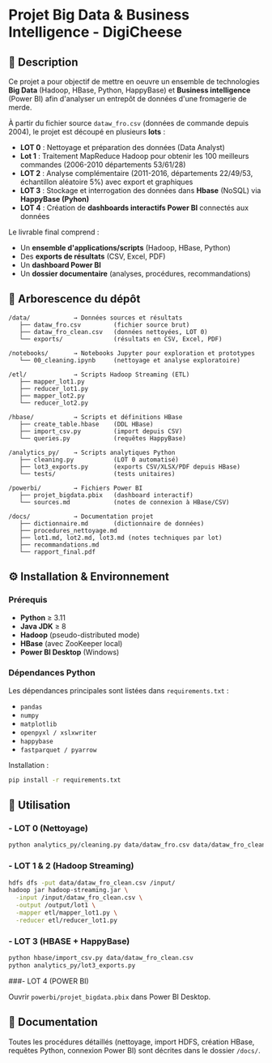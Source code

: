 # Projet Big Data & Business Intelligence - DigiCheese

## 📌 Description
Ce projet a pour objectif de mettre en oeuvre un ensemble de technologies **Big Data** (Hadoop, HBase, Python, HappyBase) et **Business intelligence** (Power BI) afin d'analyser un entrepôt de données d'une fromagerie de merde.

À partir du fichier source `dataw_fro.csv` (données de commande depuis 2004), le projet est découpé en plusieurs **lots** :

- **LOT 0** : Nettoyage et préparation des données (Data Analyst)
- **Lot 1** : Traitement MapReduce Hadoop pour obtenir les 100 meilleurs commandes (2006-2010 départements 53/61/28)
- **LOT 2** : Analyse complémentaire (2011-2016, départements 22/49/53, échantillon aléatoire 5%) avec export et graphiques
- **LOT 3** : Stockage et interrogation des données dans **Hbase** (NoSQL) via **HappyBase (Pyhon)**
- **LOT 4** : Création de **dashboards interactifs Power BI** connectés aux données

Le livrable final comprend : 

- Un **ensemble d'applications/scripts** (Hadoop, HBase, Python)
- Des **exports de résultats** (CSV, Excel, PDF)
- Un **dashboard Power BI**
- Un **dossier documentaire** (analyses, procédures, recommandations)

## 📂 Arborescence du dépôt

```
/data/            → Données sources et résultats
   ├── dataw_fro.csv         (fichier source brut)
   ├── dataw_fro_clean.csv   (données nettoyées, LOT 0)
   └── exports/              (résultats en CSV, Excel, PDF)

/notebooks/       → Notebooks Jupyter pour exploration et prototypes
   └── 00_cleaning.ipynb     (nettoyage et analyse exploratoire)

/etl/             → Scripts Hadoop Streaming (ETL)
   ├── mapper_lot1.py
   ├── reducer_lot1.py
   ├── mapper_lot2.py
   └── reducer_lot2.py

/hbase/           → Scripts et définitions HBase
   ├── create_table.hbase    (DDL HBase)
   ├── import_csv.py         (import depuis CSV)
   └── queries.py            (requêtes HappyBase)

/analytics_py/    → Scripts analytiques Python
   ├── cleaning.py           (LOT 0 automatisé)
   ├── lot3_exports.py       (exports CSV/XLSX/PDF depuis HBase)
   └── tests/                (tests unitaires)

/powerbi/         → Fichiers Power BI
   ├── projet_bigdata.pbix   (dashboard interactif)
   └── sources.md            (notes de connexion à HBase/CSV)

/docs/            → Documentation projet
   ├── dictionnaire.md       (dictionnaire de données)
   ├── procedures_nettoyage.md
   ├── lot1.md, lot2.md, lot3.md (notes techniques par lot)
   ├── recommandations.md
   └── rapport_final.pdf
```

## ⚙️ Installation & Environnement 

### Prérequis

- **Python** ≥ 3.11
- **Java JDK** ≥ 8
- **Hadoop** (pseudo-distributed mode)
- **HBase** (avec ZooKeeper local)
- **Power BI Desktop** (Windows)

### Dépendances Python

Les dépendances principales sont listées dans `requirements.txt` :

- `pandas`
- `numpy`
- `matplotlib`
- `openpyxl / xslxwriter`
- `happybase`
- `fastparquet / pyarrow`

Installation :

```bash
pip install -r requirements.txt
```

## 🚀 Utilisation

### - LOT 0 (Nettoyage)

```bash
python analytics_py/cleaning.py data/dataw_fro.csv data/dataw_fro_clean.csv
```


### - LOT 1 & 2 (Hadoop Streaming)

```bash
hdfs dfs -put data/dataw_fro_clean.csv /input/
hadoop jar hadoop-streaming.jar \
  -input /input/dataw_fro_clean.csv \
  -output /output/lot1 \
  -mapper etl/mapper_lot1.py \
  -reducer etl/reducer_lot1.py
```

### - LOT 3 (HBASE + HappyBase)

```bash
python hbase/import_csv.py data/dataw_fro_clean.csv
python analytics_py/lot3_exports.py
```

###- LOT 4 (POWER BI)

Ouvrir `powerbi/projet_bigdata.pbix` dans Power BI Desktop.

## 🧾 Documentation

Toutes les procédures détaillés (nettoyage, import HDFS, création HBase, requêtes Python, connexion Power BI) sont décrites dans le dossier `/docs/`.
